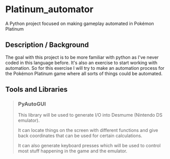 # Platinum_automator
A Python project focused on making gameplay automated in Pokémon Platinum

## Description / Background
The goal with this project is to be more familiar with python as I've never coded in this
language before. It's also an exercise to start working with automation. So for this exercise I will try to make
an automation process for the Pokémon Platinum game where all sorts of things could be automated.

## Tools and Libraries

> ### PyAutoGUI
> 
> This library will be used to generate I/O into Desmume (Nintendo DS emulator).
>
> It can locate things on the screen with different functions and give back coordinates that can be used for 
> certain calculations. 
>
> It can also generate keyboard presses which will be used to control most stuff happening in the game and the emulator.


